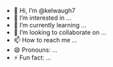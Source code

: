 - 👋 Hi, I’m @kelwaugh7
- 👀 I’m interested in ...
- 🌱 I’m currently learning ...
- 💞️ I’m looking to collaborate on ...
- 📫 How to reach me ...
- 😄 Pronouns: ...
- ⚡ Fun fact: ...

<!---Prompt #1 Write a SQL query that orders the items by price.
SELECT *
FROM superstore
ORDER BY price;
Prompt #2 Write your own SQL query that will show a statistic about the item prices, like a sum, average, minimum, maximum, or count.
SELECT 
    AVG(price) AS average_price,
    MIN(price) AS min_price,
    MAX(price) AS max_price,
    COUNT(*) AS total_items
    Prompt #3 Write your own SQL query that will show a statistic about the price for items in the category of "Kitchen Supplies".
SELECT 
    AVG(price) AS average_price,
    MIN(price) AS min_price,
    MAX(price) AS max_price,
    COUNT(*) AS total_items
FROM superstore
WHERE category = 'Kitchen Supplies';
Prompt #4 Come up with your own question about the data and try to answer it using SQL. 
"What is the total value of all items currently in stock?"
SELECT SUM(price * stock_quantity) AS total_value
FROM superstore;




<!---
kelwaugh7/kelwaugh7 is a ✨ special ✨ repository because its `README.md
kelwaugh7/kelwaugh7 is a ✨ special ✨ repository because its `README.md` (this file) appears on your GitHub profile.
You can click the Preview link to take a look at your changes.
--->
